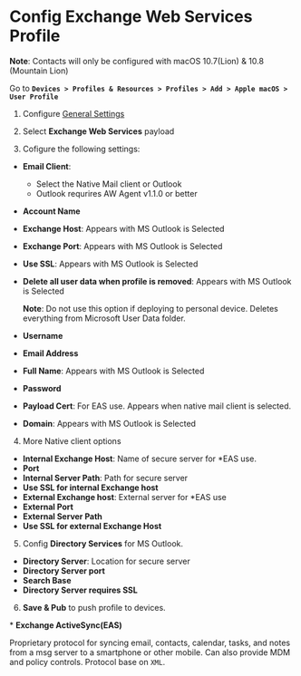 # Config Exchange Web Services Profile

**Note**: Contacts will only be configured with macOS 10.7(Lion) & 10.8
(Mountain Lion)

Go to **`Devices > Profiles & Resources > Profiles > Add > Apple macOS > User
Profile`**

1. Configure [General Settings](https://github.com/captam3rica/gitNotes/blob/master/Macintosh/vmware-aw-general-settings.md)

2. Select **Exchange Web Services** payload

3.  Cofigure the following settings:

-   **Email Client**: 

    -   Select the Native Mail client or Outlook
    -   Outlook requrires AW Agent v1.1.0 or better

-   **Account Name**

-   **Exchange Host**: Appears with MS Outlook is Selected

-   **Exchange Port**: Appears with MS Outlook is Selected

-   **Use SSL**: Appears with MS Outlook is Selected

-   **Delete all user data when profile is removed**: Appears with MS Outlook is Selected

    **Note**: Do not use this option if deploying to personal device. Deletes
    everything from Microsoft User Data folder.

-   **Username**

-   **Email Address**

-   **Full Name**: Appears with MS Outlook is Selected

-   **Password**

-   **Payload Cert**: For EAS use. Appears when native mail client is selected.

-   **Domain**: Appears with MS Outlook is Selected

4.  More Native client options

-   **Internal Exchange Host**: Name of secure server for *EAS use. 
-   **Port**
-   **Internal Server Path**: Path for secure server
-   **Use SSL for internal Exchange host**
-   **External Exchange host**: External server for *EAS use
-   **External Port**
-   **External Server Path**
-   **Use SSL for external Exchange Host**

5.  Config **Directory Services** for MS Outlook.

-   **Directory Server**: Location for secure server
-   **Directory Server port**
-   **Search Base**
-   **Directory Server requires SSL**

6. **Save & Pub** to push profile to devices.

\* **Exchange ActiveSync(EAS)**

Proprietary protocol for syncing email, contacts, calendar, tasks, and notes
from a msg server to a smartphone or other mobile. Can also provide MDM and
policy controls. Protocol base on `XML`. 

